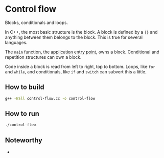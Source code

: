 # Control flow

Blocks, conditionals and loops.

In C++, the most basic structure is the block. A block is defined by a `{}` and
anything between them belongs to the block. This is true for several languages.

The `main` function, the [application entry point][entrypoint], owns a block.
Conditional and repetition structures can own a block.

Code inside a block is read from left to right, top to bottom. Loops, like `for`
and `while`, and conditionals, like `if` and `switch` can subvert this a little.

## How to build

```bash
g++ -Wall control-flow.cc -o control-flow
```

## How to run

```bash
./control-flow
```

## Noteworthy

-

[entrypoint]: https://en.wikipedia.org/wiki/Entry_point
